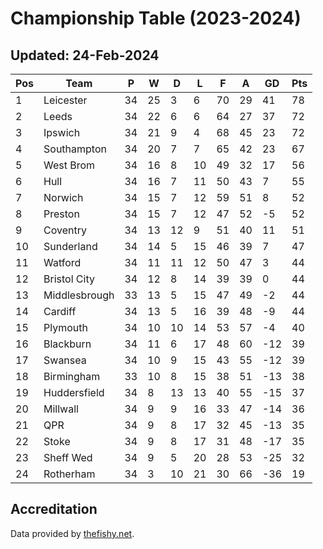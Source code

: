 # Championship Table (2023-2024)
## Updated: 24-Feb-2024

| Pos | Team | P | W | D | L | F | A | GD | Pts |
| --- | --- | --- | --- | --- | --- | --- | --- | --- | --- |
| 1 | Leicester | 34 | 25 | 3 | 6 | 70 | 29 | 41 | 78 |
| 2 | Leeds | 34 | 22 | 6 | 6 | 64 | 27 | 37 | 72 |
| 3 | Ipswich | 34 | 21 | 9 | 4 | 68 | 45 | 23 | 72 |
| 4 | Southampton | 34 | 20 | 7 | 7 | 65 | 42 | 23 | 67 |
| 5 | West Brom | 34 | 16 | 8 | 10 | 49 | 32 | 17 | 56 |
| 6 | Hull | 34 | 16 | 7 | 11 | 50 | 43 | 7 | 55 |
| 7 | Norwich | 34 | 15 | 7 | 12 | 59 | 51 | 8 | 52 |
| 8 | Preston | 34 | 15 | 7 | 12 | 47 | 52 | -5 | 52 |
| 9 | Coventry | 34 | 13 | 12 | 9 | 51 | 40 | 11 | 51 |
| 10 | Sunderland | 34 | 14 | 5 | 15 | 46 | 39 | 7 | 47 |
| 11 | Watford | 34 | 11 | 11 | 12 | 50 | 47 | 3 | 44 |
| 12 | Bristol City | 34 | 12 | 8 | 14 | 39 | 39 | 0 | 44 |
| 13 | Middlesbrough | 33 | 13 | 5 | 15 | 47 | 49 | -2 | 44 |
| 14 | Cardiff | 34 | 13 | 5 | 16 | 39 | 48 | -9 | 44 |
| 15 | Plymouth | 34 | 10 | 10 | 14 | 53 | 57 | -4 | 40 |
| 16 | Blackburn | 34 | 11 | 6 | 17 | 48 | 60 | -12 | 39 |
| 17 | Swansea | 34 | 10 | 9 | 15 | 43 | 55 | -12 | 39 |
| 18 | Birmingham | 33 | 10 | 8 | 15 | 38 | 51 | -13 | 38 |
| 19 | Huddersfield | 34 | 8 | 13 | 13 | 40 | 55 | -15 | 37 |
| 20 | Millwall | 34 | 9 | 9 | 16 | 33 | 47 | -14 | 36 |
| 21 | QPR | 34 | 9 | 8 | 17 | 32 | 45 | -13 | 35 |
| 22 | Stoke | 34 | 9 | 8 | 17 | 31 | 48 | -17 | 35 |
| 23 | Sheff Wed | 34 | 9 | 5 | 20 | 28 | 53 | -25 | 32 |
| 24 | Rotherham | 34 | 3 | 10 | 21 | 30 | 66 | -36 | 19 |

## Accreditation 

Data provided by [thefishy.net](https://www.thefishy.net/).